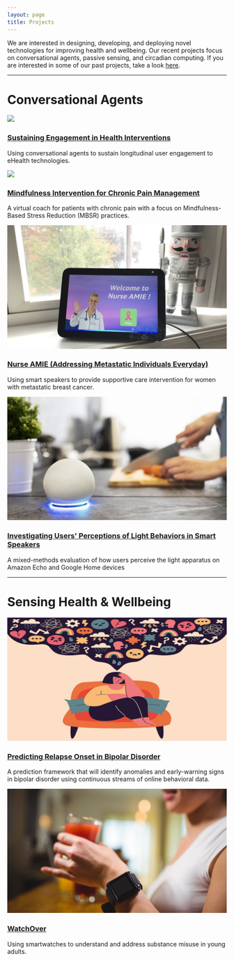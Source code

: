 ```yaml
---
layout: page
title: Projects
---
```


We are interested in designing, developing, and deploying novel
technologies for improving health and wellbeing. Our recent projects
focus on conversational agents, passive sensing, and circadian computing.
If you are interested in some of our past projects, take a look <a href="past.html">here</a>.

<div class="row">
    <div class="col-md-12 text-center">
        <hr>
        <h1> Conversational Agents </h1>
    </div>
</div>

<div class="row">
    <div class="col-lg-6">
        <a href="ca-engagement.html"><img src="/files/images/projects/ca-engagement.jpg" ></a>
        <h3><a href="ca-engagement.html">Sustaining Engagement in Health Interventions</a></h3>
        <p>Using conversational agents to sustain longitudinal user engagement to eHealth technologies.</p>
    </div>
    <div class="col-lg-6">
        <a href="ca-chronic-pain.html"><img src="/files/images/projects/ca-chronic-pain.jpg" ></a>
        <h3><a href="ca-chronic-pain">Mindfulness Intervention for Chronic Pain Management</a></h3>
        <p>A virtual coach for patients with chronic pain with a focus on Mindfulness-Based Stress Reduction (MBSR) practices.</p>
    </div>
</div>

<div class="row">
    <div class="col-lg-6">
        <a href="nurse-amie.html"><img src="/files/images/projects/nurse-amie.jpg" ></a>
        <h3><a href="nurse-amie.html">Nurse AMIE (Addressing Metastatic Individuals Everyday)</a></h3>
        <p>Using smart speakers to provide supportive care intervention for women with metastatic breast cancer.</p>
    </div>
    <div class="col-lg-6">
        <a href="expressive-lights.html"><img src="/files/images/projects/expressive-lights.jpg" ></a>
        <h3><a href="expressive-lights.html">Investigating Users' Perceptions of Light Behaviors in Smart Speakers</a></h3>
        <p>A mixed-methods evaluation of how users perceive the light apparatus on Amazon Echo and Google Home devices</p>
    </div>
</div>

<div class="row">

</div>

<div class="row">
    <div class="col-md-12 text-center">
        <hr>
        <h1> Sensing Health & Wellbeing </h1>
    </div>
</div>

<!-- <div class="row">
    <div class="col-lg-6">
      <a href="finhealth.html"><img src="/files/images/projects/finhealth.jpg"></a>
      <h3><a href="finhealth.html">Supporting Financial Wellbeing in Bipolar Disorder</a></h3>
      <p>Using open banking technologies to support financial wellbeing for individuals living with serious mental illnesses.</p>
    </div>
    <div class="col-lg-6">
        <a href="bd-prediction.html"><img src="/files/images/projects/bd-online-behavior.jpg" ></a>
        <h3><a href="bd-prediction.html">Predicting Relapse Onset in Bipolar Disorder</a></h3>
        <p>A prediction framework that will identify anomalies and early-warning signs in bipolar disorder using continuous streams of online behavioral data. </p>
    </div>
</div> -->

<div class="row">
    <div class="col-lg-6">
        <a href="bd-prediction.html"><img src="/files/images/projects/bd-online-behavior.jpg" ></a>
        <h3><a href="bd-prediction.html">Predicting Relapse Onset in Bipolar Disorder</a></h3>
        <p>A prediction framework that will identify anomalies and early-warning signs in bipolar disorder using continuous streams of online behavioral data. </p>
    </div>
    <div class="col-lg-6">
      <a href="watch-over.html"><img src="/files/images/projects/watch-over.jpg"></a>
      <h3><a href="watch-over.html">WatchOver</a></h3>
      <p>Using smartwatches to understand and address substance misuse in young adults.</p>
    </div>
</div>